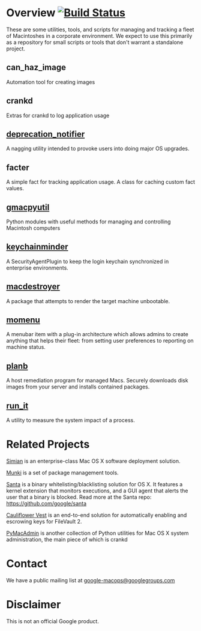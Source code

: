Overview [![Build Status](https://travis-ci.org/google/macops.png?branch=master)](https://travis-ci.org/google/macops)
========

These are some utilities, tools, and scripts for managing and tracking a fleet of Macintoshes in a corporate environment. We expect to use this primarily as a repository for small scripts or tools that don't warrant
a standalone project.

can\_haz\_image
---------------
Automation tool for creating images

crankd
------
Extras for crankd to log application usage

[deprecation_notifier][]
--------------------
A nagging utility intended to provoke users into doing major OS upgrades.

facter
------
A simple fact for tracking application usage.
A class for caching custom fact values.

[gmacpyutil][]
----------
Python modules with useful methods for managing and controlling Macintosh computers

[keychainminder][]
--------------
A SecurityAgentPlugin to keep the login keychain synchronized in enterprise environments.

[macdestroyer][]
------------
A package that attempts to render the target machine unbootable.

[momenu][]
------------
A menubar item with a plug-in architecture which allows admins to create anything that helps their fleet: from setting user preferences to reporting on machine status.

[planb][]
------
A host remediation program for managed Macs. Securely downloads disk images from your server and installs contained packages.

[run_it][]
------
A utility to measure the system impact of a process.


Related Projects
================

[Simian][] is an enterprise-class Mac OS X software deployment solution.

[Munki][] is a set of package management tools.

[Santa][] is a binary whitelisting/blacklisting solution for OS X. It features a kernel extension that monitors executions, and a GUI agent that alerts the user that a binary is blocked. Read more at the Santa repo: https://github.com/google/santa

[Cauliflower Vest][] is an end-to-end solution for automatically enabling and escrowing keys for FileVault 2.

[PyMacAdmin][] is another collection of Python utilities for Mac OS X system administration, the main piece of which is crankd

Contact
=======

We have a public mailing list at
[google-macops@googlegroups.com](https://groups.google.com/forum/#!forum/google-macops)

Disclaimer
==========

This is not an official Google product.

  [Simian]: https://github.com/google/simian
  [Munki]: https://github.com/munki/munki
  [Santa]: https://github.com/google/santa
  [Cauliflower Vest]: https://github.com/google/cauliflowervest
  [PyMacAdmin]:  https://github.com/MacSysadmin/pymacadmin
  [deprecation_notifier]: https://github.com/google/macops/tree/master/deprecation_notifier
  [gmacpyutil]: https://github.com/google/macops/tree/master/gmacpyutil
  [keychainminder]: https://github.com/google/macops-keychainminder
  [macdestroyer]: https://github.com/google/macops/tree/master/macdestroyer
  [momenu]: https://github.com/google/macops-MOMenu
  [planb]: https://github.com/google/macops-planb
  [run_it]: https://github.com/google/macops/tree/master/run_it
